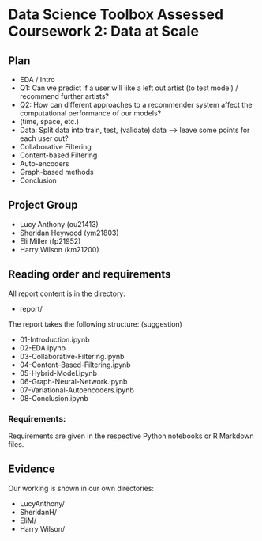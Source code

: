 # Data Science Toolbox Assessed Coursework 2: Data at Scale
## Plan
- EDA / Intro
- Q1: Can we predict if a user will like a left out artist (to test model) / recommend further artists?
- Q2: How can different approaches to a recommender system affect the computational performance of our models?
- (time, space, etc.)
- Data: Split data into train, test, (validate) data --> leave some points for each user out?
- Collaborative Filtering
- Content-based Filtering
- Auto-encoders
- Graph-based methods
- Conclusion

## Project Group

- Lucy Anthony (ou21413)
- Sheridan Heywood (ym21803)
- Eli Miller (fp21952)
- Harry Wilson (km21200)

## Reading order and requirements

All report content is in the directory:

* report/

The report takes the following structure: (suggestion)

* 01-Introduction.ipynb
* 02-EDA.ipynb
* 03-Collaborative-Filtering.ipynb
* 04-Content-Based-Filtering.ipynb
* 05-Hybrid-Model.ipynb
* 06-Graph-Neural-Network.ipynb
* 07-Variational-Autoencoders.ipynb
* 08-Conclusion.ipynb

### Requirements:

Requirements are given in the respective Python notebooks or R Markdown files.

## Evidence

Our working is shown in our own directories:

* LucyAnthony/
* SheridanH/
* EliM/
* Harry Wilson/
